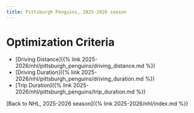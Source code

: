 ```yaml
---
title: Pittsburgh Penguins, 2025-2026 season
---
```


# Optimization Criteria
- [Driving Distance]({% link 2025-2026/nhl/pittsburgh_penguins/driving_distance.md %})
- [Driving Duration]({% link 2025-2026/nhl/pittsburgh_penguins/driving_duration.md %})
- [Trip Duration]({% link 2025-2026/nhl/pittsburgh_penguins/trip_duration.md %})

[Back to NHL, 2025-2026 season]({% link 2025-2026/nhl/index.md %})
